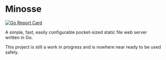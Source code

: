 # Minosse

[![Go Report Card](https://goreportcard.com/badge/github.com/mattiaforc/minosse)](https://goreportcard.com/report/github.com/mattiaforc/minosse)

A simple, fast, easily configurable pocket-sized static file web server written in Go.

This project is still a work in progress and is nowhere near ready to be used safely.